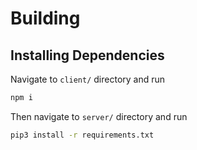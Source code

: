 # Building
## Installing Dependencies
Navigate to `client/` directory and run
```sh
npm i
```
Then navigate to `server/` directory and run
```sh
pip3 install -r requirements.txt
```
